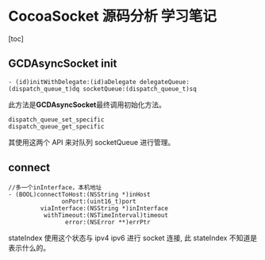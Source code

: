 # CocoaSocket 源码分析 学习笔记

[toc]

## GCDAsyncSocket   init
```
- (id)initWithDelegate:(id)aDelegate delegateQueue:(dispatch_queue_t)dq socketQueue:(dispatch_queue_t)sq
```
此方法是**GCDAsyncSocket**最终调用初始化方法。
```
dispatch_queue_set_specific
dispatch_queue_get_specific
```
其使用这两个 API 来对队列 socketQueue 进行管理。


## connect

```
//多一个inInterface，本机地址
- (BOOL)connectToHost:(NSString *)inHost
               onPort:(uint16_t)port
         viaInterface:(NSString *)inInterface
          withTimeout:(NSTimeInterval)timeout
                error:(NSError **)errPtr
```
stateIndex 使用这个状态与  ipv4 ipv6 进行 socket 连接, 此 stateIndex 不知道是表示什么的。

 




